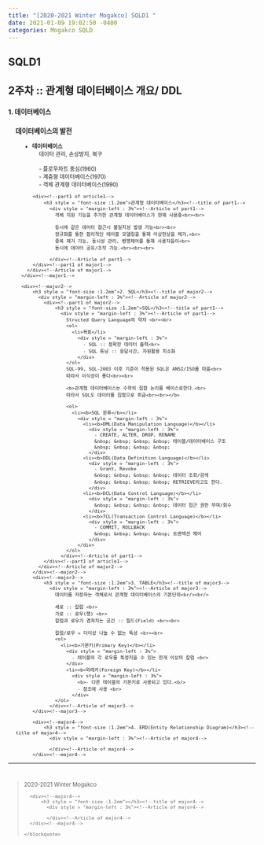 ```yaml
---
title: "[2020-2021 Winter Mogakco] SQLD1 "
date: 2021-01-09 19:02:50 -0400
categories: Mogakco SQLD
---
```

## SQLD1

## 2주차 :: 관계형 데이터베이스 개요/ DDL

<div style = "font-size : 0.8em"><!--biggest-->
  <div><!--main-->
  <div><!--major1-->
      <h3 style = "font-size :1.2em">1. 데이터베이스</h3><!--title of major1-->
        <div style = "margin-left : 3%"><!--Article of major1-->
          <div><!--part1 of major1-->
              <h3 style = "font-size :1.2em">데이터베이스의 발전</h3><!--title of part1-->
                <div style = "margin-left : 3%"><!--Article of part1-->
                  <ul>
                    <li><b>데이터베이스</b></li>
                      <div style = "margin-left : 3%"><!--li1-->
                        데이터 관리, 손상방지, 복구 <br/><br/>
                        - 플로우차트 중심(1960) <br/>
                        - 계층형 데이터베이스(1970)<br>
                        - 객체 관계형 데이터베이스(1990)<br>
                      </div><!--li1-->
                  </ul>
                </div><!--Article of part1-->
          </div><!--part1 of article1-->

          <div><!--part1 of article1-->
              <h3 style = "font-size :1.2em">관계형 데이터베이스</h3><!--title of part1-->
                <div style = "margin-left : 3%"><!--Article of part1-->
                  객체 지원 기능을 추가한 관계형 데이터베이스가 현재 사용중<br><br>

                  동시에 같은 데이터 접근시 불일치성 발생 가능<br><br>
                  정규화를 통한 합리적인 테이블 모델링을 통해 이상현상을 제거,<br>
                  중복 제거 가능, 동시성 관리, 병행제어를 통해 사용자들이<br>
                  동시에 데이터 공유/조작 가능.<br><br><br>

                </div><!--Article of part1-->
          </div><!--part1 of major1-->
        </div><!--Article of major1-->
      </div><!--major1-->

      <div><!--major2-->
          <h3 style = "font-size :1.2em">2. SQL</h3><!--title of major2-->
            <div style = "margin-left : 3%"><!--Article of major2-->
              <div><!--part1 of major2-->
                  <h3 style = "font-size :1.2em">SQL</h3><!--title of part1-->
                    <div style = "margin-left : 3%"><!--Article of part1-->
                      Structed Query Language의 약자 <br><br>
                      <ol>
                        <li>목표</li>
                          <div style = "margin-left : 3%">
                            - SQL :: 정확한 데이터 출력<br>
                            - SQL 튜닝 :: 응답시간, 자원활용 최소화
                          </div>
                      </ol>
                      SQL-99, SQL-2003 이후 기준이 적용된 SQL은 ANSI/ISO를 따름<br>
                      따라서 이식성이 좋다<br><br>

                      <b>관계형 데이터베이스는 수학의 집합 논리를 베이스로한다.<br>
                      따라서 SQL도 데이터를 집합으로 취급<br><br></b>

                      <ol>
                        <li><b>SQL 분류</b></li>
                          <div style = "margin-left : 3%">
                            <li><b>DML(Data Manipulation Language)</b></li>
                              <div style = "margin-left : 3%">
                                - CREATE, ALTER, DROP, RENAME
                                &nbsp; &nbsp; &nbsp; &nbsp; 테이블/데이터베이스 구조
                                &nbsp; &nbsp; &nbsp; &nbsp;
                              </div>
                            <li><b>DDL(Data Definition Language)</b></li>
                              <div style = "margin-left : 3%">
                                - Grant, Revoke
                                &nbsp; &nbsp; &nbsp; &nbsp; 데이터 조회/검색
                                &nbsp; &nbsp; &nbsp; &nbsp; RETRIEVE라고도 한다.
                              </div>
                            <li><b>DCL(Data Control Language)</b></li>
                              <div style = "margin-left : 3%">
                                &nbsp; &nbsp; &nbsp; &nbsp; 데이터 접근 권한 부여/회수
                              </div>
                            <li><b>TCL(Transaction Control Language)</b></li>
                              <div style = "margin-left : 3%">
                                - COMMIT, ROLLBACK
                                &nbsp; &nbsp; &nbsp; &nbsp; 트랜잭션 제어
                              </div>
                          </div>
                      </ol>
                    </div><!--Article of part1-->
              </div><!--part1 of article1-->
            </div><!--Article of major2-->
          </div><!--major2-->
          <div><!--major3-->
              <h3 style = "font-size :1.2em">3. TABLE</h3><!--title of major3-->
                <div style = "margin-left : 3%"><!--Article of major3-->
                  데이터를 저장하는 객체로서 관계형 데이터베이스의 기본단위<br/><br/>

                  세로 :: 칼럼 <br>
                  가로 :: 로우(행) <br>
                  칼럼과 로우가 겹쳐지는 공간 :: 필드(Field) <br><br>

                  칼럼/로우 = 더이상 나눌 수 없는 특성 <br><br>
                  <ol>
                    <li><b>기본키(Primary Key)</b></li>
                      <div style = "margin-left : 3%">
                        - 테이블의 각 로우를 특정지을 수 있는 한개 이상의 칼럼 <br>
                      </div>
                      <li><b>외래키(Foreign Key)</b></li>
                        <div style = "margin-left : 3%">
                          <b>- 다른 테이블의 기본키로 사용되고 있다.<b/>
                          - 참조에 사용 <br>
                        </div>
                  </ol>
                </div><!--Article of major3-->
          </div><!--major3-->

          <div><!--major4-->
              <h3 style = "font-size :1.2em">4. ERD(Entity Relationship Diagram)</h3><!--title of major4-->
                <div style = "margin-left : 3%"><!--Article of major4-->

                </div><!--Article of major4-->
          </div><!--major4-->
  </div><!--main-->
  <hr>
  <br>
  <div><!--<blockquote-->
    <blockquote>
      2020-2021 Winter Mogakco<br/>

      <div><!--major4-->
          <h3 style = "font-size :1.2em"></h3><!--title of major4-->
            <div style = "margin-left : 3%"><!--Article of major4-->

            </div><!--Article of major4-->
      </div><!--major4-->

    </blockquote>
  </div><!--<blockquote-->
</div><!--biggest-->
